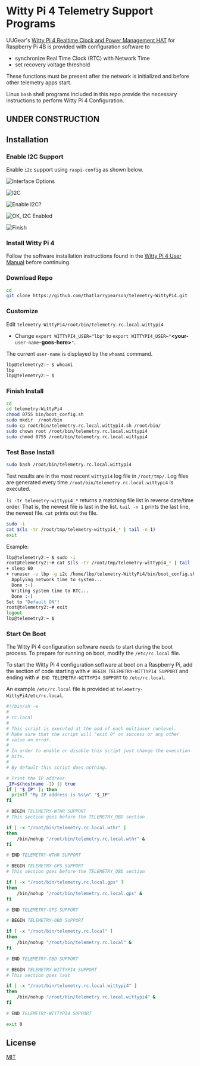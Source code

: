 # Witty Pi 4 Telemetry Support Programs

UUGear's [Witty Pi 4 Realtime Clock and Power Management HAT](https://www.uugear.com/product/witty-pi-4/) for Raspberry Pi 4B is provided with configuration software to

* synchronize Real Time Clock (RTC) with Network Time
* set recovery voltage threshold

These functions must be present after the network is initialized and before other telemetry apps start.

Linux ```bash``` shell programs included in this repo provide the necessary instructions to perform Witty Pi 4 Configuration.

## **UNDER CONSTRUCTION**

## Installation

### Enable I2C Support

Enable ```i2c``` support using ```raspi-config``` as shown below.

![Interface Options](docs/i2c-01.png)

![I2C](docs/i2c-02.png)

![Enable I2C?](docs/i2c-03.png)

![OK, I2C Enabled](docs/i2c-04.png)

![Finish](docs/i2c-05.png)

### Install Witty Pi 4

Follow the software installation instructions found in the [Witty Pi 4 User Manual](https://www.uugear.com/doc/WittyPi4_UserManual.pdf) before continuing.

### Download Repo

```bash
cd
git clone https://github.com/thatlarrypearson/telemetry-WittyPi4.git
```

### Customize

Edit ```telemetry-WittyPi4/root/bin/telemetry.rc.local.wittypi4```

* Change ```export WITTYPI4_USER="lbp"``` to ```export WITTYPI4_USER="```**<your-**```user-name```**-goes-here>**```"```.

The current ```user-name``` is displayed by the ```whoami``` command.

```bash
lbp@telemetry2:~ $ whoami
lbp
lbp@telemetry2:~ $
```

### Finish Install

```bash
cd
cd telemetry-WittyPi4
chmod 0755 bin/boot_config.sh
sudo mkdir  /root/bin
sudo cp root/bin/telemetry.rc.local.wittypi4.sh /root/bin/
sudo chown root /root/bin/telemetry.rc.local.wittypi4
sudo chmod 0755 /root/bin/telemetry.rc.local.wittypi4
```

### Test Base Install

```bash
sudo bash /root/bin/telemetry.rc.local.wittypi4
```

Test results are in the most recent ```wittypi4``` log file in ```/root/tmp/```.  Log files are generated every time ```/root/bin/telemetry.rc.local.wittypi4``` is executed.

```ls -tr telemetry-wittypi4_*``` returns a matching file list in reverse date/time order.  That is, the newest file is last in the list.  ```tail -n 1```  prints the last line, the newest file.   ```cat``` prints out the file.

```bash
sudo -i
cat $(ls -tr /root/tmp/telemetry-wittypi4_* | tail -n 1)
exit
```

Example:

```bash
lbp@telemetry2:~ $ sudo -i
root@telemetry2:~# cat $(ls -tr /root/tmp/telemetry-wittypi4_* | tail -n 1)
+ sleep 60
+ runuser -u lbp -g i2c /home/lbp/telemetry-WittyPi4/bin/boot_config.sh
  Applying network time to system...
  Done :-)
  Writing system time to RTC...
  Done :-)
Set to "Default ON"!
root@telemetry2:~# exit
logout
lbp@telemetry2:~ $
```

### Start On Boot

The Witty Pi 4 configuration software needs to start during the boot process.  To prepare for running on boot, modify the ```/etc/rc.local``` file.

To start the Witty Pi 4 configuration software at boot on a Raspberry Pi, add the section of code starting with ```# BEGIN TELEMETRY-WITTYPI4 SUPPORT``` and ending with ```# END TELEMETRY-WITTYPI4 SUPPORT``` to ```/etc/rc.local```.

An example  ```/etc/rc.local``` file is provided at ```telemetry-WittyPi4/etc/rc.local```.

```bash
#!/bin/sh -e
#
# rc.local
#
# This script is executed at the end of each multiuser runlevel.
# Make sure that the script will "exit 0" on success or any other
# value on error.
#
# In order to enable or disable this script just change the execution
# bits.
#
# By default this script does nothing.

# Print the IP address
_IP=$(hostname -I) || true
if [ "$_IP" ]; then
  printf "My IP address is %s\n" "$_IP"
fi

# BEGIN TELEMETRY-WTHR SUPPORT
# This section goes before the TELEMETRY_OBD section

if [ -x "/root/bin/telemetry.rc.local.wthr" ]
then
    /bin/nohup "/root/bin/telemetry.rc.local.wthr" &
fi

# END TELEMETRY-WTHR SUPPORT

# BEGIN TELEMETRY-GPS SUPPORT
# This section goes before the TELEMETRY_OBD section

if [ -x "/root/bin/telemetry.rc.local.gps" ]
then
    /bin/nohup "/root/bin/telemetry.rc.local.gps" &
fi

# END TELEMETRY-GPS SUPPORT

# BEGIN TELEMETRY-OBD SUPPORT

if [ -x "/root/bin/telemetry.rc.local" ]
then
    /bin/nohup "/root/bin/telemetry.rc.local" &
fi

# END TELEMETRY-OBD SUPPORT

# BEGIN TELEMETRY-WITTYPI4 SUPPORT
# This section goes last

if [ -x "/root/bin/telemetry.rc.local.wittypi4" ]
then
    /bin/nohup "/root/bin/telemetry.rc.local.wittypi4" &
fi

# END TELEMETRY-WITTYPI4 SUPPORT

exit 0
```

## License

[MIT](LICENSE.md)
